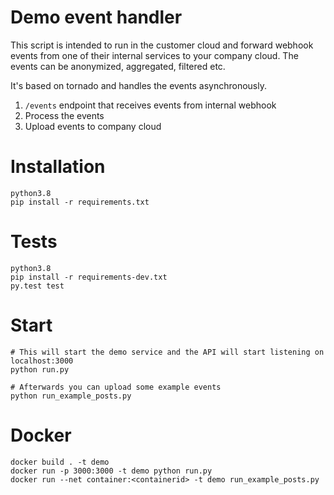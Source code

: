 # Demo event handler

This script is intended to run in the customer cloud and forward webhook
events from one of their internal services to your company cloud.
The events can be anonymized, aggregated, filtered etc.

It's based on tornado and handles the events asynchronously.
1) `/events` endpoint that receives events from internal webhook
2) Process the events
3) Upload events to company cloud

# Installation
```
python3.8
pip install -r requirements.txt
```

# Tests
```
python3.8
pip install -r requirements-dev.txt
py.test test
```

# Start
```
# This will start the demo service and the API will start listening on localhost:3000
python run.py

# Afterwards you can upload some example events
python run_example_posts.py
```

# Docker
```
docker build . -t demo
docker run -p 3000:3000 -t demo python run.py
docker run --net container:<containerid> -t demo run_example_posts.py
```